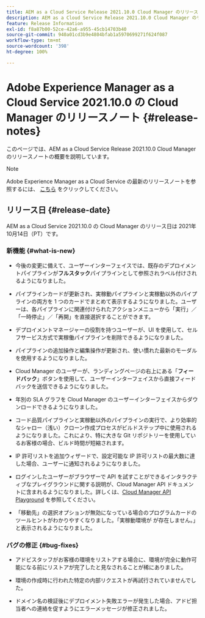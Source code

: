 ```yaml
---
title: AEM as a Cloud Service Release 2021.10.0 Cloud Manager のリリースノート
description: AEM as a Cloud Service Release 2021.10.0 Cloud Manager のリリースノート
feature: Release Information
exl-id: f8a87b00-52ce-42a6-a955-45cb14703b40
source-git-commit: 940a01cd3b9e4804bfab1a5970699271f624f087
workflow-type: tm+mt
source-wordcount: '398'
ht-degree: 100%

---
```


# Adobe Experience Manager as a Cloud Service 2021.10.0 の Cloud Manager のリリースノート {#release-notes}

このページでは、AEM as a Cloud Service Release 2021.10.0 Cloud Manager のリリースノートの概要を説明しています。

>[!NOTE]
>Adobe Experience Manager as a Cloud Service の最新のリリースノートを参照するには、 [こちら](https://experienceleague.adobe.com/docs/experience-manager-cloud-service/release-notes/release-notes/release-notes-current.html?lang=ja) をクリックしてください。

## リリース日 {#release-date}

AEM as a Cloud Service 2021.10.0 の Cloud Manager のリリース日は 2021年10月14日（PT）です。


### 新機能 {#what-is-new}

* 今後の変更に備えて、ユーザーインターフェイスでは、既存のデプロイメントパイプラインが&#x200B;**フルスタック**&#x200B;パイプラインとして参照されラベル付けされるようになりました。

* パイプラインカードが更新され、実稼動パイプラインと実稼動以外のパイプラインの両方を 1 つのカードでまとめて表示するようになりました。ユーザーは、各パイプラインに関連付けられたアクションメニューから「実行」／「一時停止」／「再開」を直接選択することができます。

* デプロイメントマネージャーの役割を持つユーザーが、UI を使用して、セルフサービス方式で実稼働パイプラインを削除できるようになりました。

* パイプラインの追加操作と編集操作が更新され、使い慣れた最新のモーダルを使用するようになりました。

* Cloud Manager のユーザーが、ランディングページの右上にある「**フィードバック**」ボタンを使用して、ユーザーインターフェイスから直接フィードバックを送信できるようになりました。

* 年別の SLA グラフを Cloud Manager のユーザーインターフェイスからダウンロードできるようになりました。

* コード品質パイプラインと実稼動以外のパイプラインの実行で、より効率的なシャロー（浅い）クローン作成プロセスがビルドステップ中に使用されるようになりました。これにより、特に大きな Git リポジトリーを使用しているお客様の場合、ビルド時間が短縮されます。

* IP 許可リストを追加ウィザードで、設定可能な IP 許可リストの最大数に達した場合、ユーザーに通知されるようになりました。

* ログインしたユーザーがブラウザーで API を試すことができるインタラクティブなプレイグラウンドに関する説明が、Cloud Manager API ドキュメントに含まれるようになりました。詳しくは、[Cloud Manager API Playground](https://www.adobe.io/experience-cloud/cloud-manager/reference/playground/) を参照してください。

* 「移動先」の選択オプションが無効になっている場合のプログラムカードのツールヒントがわかりやすくなりました。「実稼動環境が が存在しません。」と表示されるようになりました。

### バグの修正 {#bug-fixes}

* アドビスタッフがお客様の環境をリストアする場合に、環境が完全に動作可能になる前にリストアが完了したと見なされることが稀にありました。

* 環境の作成時に行われた特定の内部リクエストが再試行されていませんでした。

* ドメイン名の検証後にデプロイメント失敗エラーが発生した場合、アドビ担当者への連絡を促すようにエラーメッセージが修正されました。
